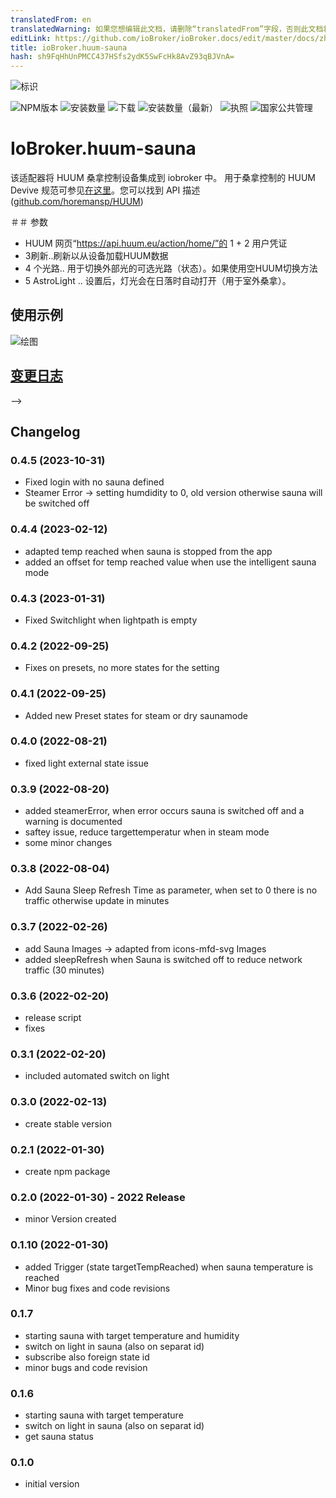 ```yaml
---
translatedFrom: en
translatedWarning: 如果您想编辑此文档，请删除“translatedFrom”字段，否则此文档将再次自动翻译
editLink: https://github.com/ioBroker/ioBroker.docs/edit/master/docs/zh-cn/adapterref/iobroker.huum-sauna/README.md
title: ioBroker.huum-sauna
hash: sh9FqHhUnPMCC437HSfs2ydK5SwFcHk8AvZ93qBJVnA=
---
```

![标识](../../../en/adapterref/iobroker.huum-sauna/admin/huum-sauna.png)

![NPM版本](https://img.shields.io/npm/v/iobroker.huum-sauna.svg)
![安装数量](https://iobroker.live/badges/huum-sauna-stable.svg)
![下载](https://img.shields.io/npm/dm/iobroker.huum-sauna)
![安装数量（最新）](https://iobroker.live/badges/huum-sauna-installed.svg)
![执照](https://img.shields.io/npm/l/iobroker.huum-sauna.svg)
![国家公共管理](https://nodei.co/npm/iobroker.huum-sauna.png?downloads=true)

# IoBroker.huum-sauna
该适配器将 HUUM 桑拿控制设备集成到 iobroker 中。
用于桑拿控制的 HUUM Devive 规范可参见[在这里](https://huum.de/)。您可以找到 API 描述 ([github.com/horemansp/HUUM](https://github.com/horemansp/HUUM))

＃＃ 参数
- HUUM 网页“https://api.huum.eu/action/home/”的 1 + 2 用户凭证
- 3刷新..刷新以从设备加载HUUM数据
- 4 个光路.. 用于切换外部光的可选光路（状态）。如果使用空HUUM切换方法
- 5 AstroLight .. 设置后，灯光会在日落时自动打开（用于室外桑拿）。

## 使用示例
![绘图](https://user-images.githubusercontent.com/56934142/150417838-425261da-a6c7-47b3-bf1b-2af6035ffd59.png)

## [变更日志](CHANGELOG.md)
-->

## Changelog
<!--
    ### **WORK IN PROGRESS**
-->

### 0.4.5 (2023-10-31)
- Fixed login with no sauna defined
- Steamer Error -> setting humdidity to 0, old version otherwise sauna will be switched off

### 0.4.4 (2023-02-12)
- adapted temp reached when sauna is stopped from the app
- added an offset for temp reached value when use the intelligent sauna mode

### 0.4.3 (2023-01-31)
- Fixed Switchlight when lightpath is empty

### 0.4.2 (2022-09-25)
- Fixes on presets, no more states for the setting

### 0.4.1 (2022-09-25)
-  Added new Preset states for steam or dry saunamode

### 0.4.0 (2022-08-21)
- fixed light external state issue

### 0.3.9 (2022-08-20)
- added steamerError, when error occurs sauna is switched off and a warning is documented
- saftey issue, reduce targettemperatur when in steam mode
- some minor changes

### 0.3.8 (2022-08-04)
- Add Sauna Sleep Refresh Time as parameter, when set to 0 there is no traffic otherwise update in minutes

### 0.3.7 (2022-02-26)
- add Sauna Images -> adapted from icons-mfd-svg Images
- added sleepRefresh when Sauna is switched off to reduce network traffic (30 minutes)

### 0.3.6 (2022-02-20)
- release script
- fixes

### 0.3.1 (2022-02-20)
- included automated switch on light

### 0.3.0 (2022-02-13)
- create stable version

### 0.2.1 (2022-01-30)
- create npm package

### 0.2.0 (2022-01-30)  - 2022 Release
- minor Version created

### 0.1.10 (2022-01-30)
- added Trigger (state targetTempReached) when sauna temperature is reached
- Minor bug fixes and code revisions

### 0.1.7
- starting sauna with target temperature and humidity
- switch on light in sauna (also on separat id)
- subscribe also foreign state id
- minor bugs and code revision

### 0.1.6
- starting sauna with target temperature
- switch on light in sauna (also on separat id)
- get sauna status

### 0.1.0
- initial version

<!--

## License
MIT License

Copyright (c) 2023 Chris besterquester@live.at

Permission is hereby granted, free of charge, to any person obtaining a copy
of this software and associated documentation files (the "Software"), to deal
in the Software without restriction, including without limitation the rights
to use, copy, modify, merge, publish, distribute, sublicense, and/or sell
copies of the Software, and to permit persons to whom the Software is
furnished to do so, subject to the following conditions:

The above copyright notice and this permission notice shall be included in all
copies or substantial portions of the Software.

THE SOFTWARE IS PROVIDED "AS IS", WITHOUT WARRANTY OF ANY KIND, EXPRESS OR
IMPLIED, INCLUDING BUT NOT LIMITED TO THE WARRANTIES OF MERCHANTABILITY,
FITNESS FOR A PARTICULAR PURPOSE AND NONINFRINGEMENT. IN NO EVENT SHALL THE
AUTHORS OR COPYRIGHT HOLDERS BE LIABLE FOR ANY CLAIM, DAMAGES OR OTHER
LIABILITY, WHETHER IN AN ACTION OF CONTRACT, TORT OR OTHERWISE, ARISING FROM,
OUT OF OR IN CONNECTION WITH THE SOFTWARE OR THE USE OR OTHER DEALINGS IN THE
SOFTWARE.

Copyright (c) 2023 Chris besterquester@live.at
